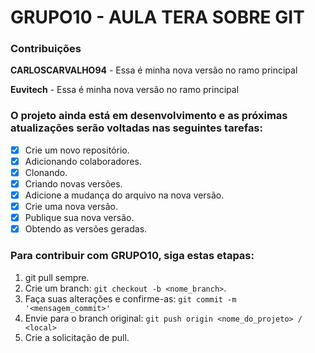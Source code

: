 # GRUPO10 - AULA TERA SOBRE GIT

### Contribuições

<p><strong>CARLOSCARVALHO94</strong> - Essa é minha nova versão no ramo principal </p>
<p><strong>Euvitech</strong> - Essa é minha nova versão no ramo principal </p>

### O projeto ainda está em desenvolvimento e as próximas atualizações serão voltadas nas seguintes tarefas:

- [x] Crie um novo repositório.
- [x] Adicionando colaboradores.
- [x] Clonando.
- [x] Criando novas versões.
- [x] Adicione a mudança do arquivo na nova versão.
- [x] Crie uma nova versão.
- [x] Publique sua nova versão.
- [x] Obtendo as versões geradas.

### Para contribuir com GRUPO10, siga estas etapas:

1. git pull sempre.
2. Crie um branch: `git checkout -b <nome_branch>`.
3. Faça suas alterações e confirme-as: `git commit -m '<mensagem_commit>'`
4. Envie para o branch original: `git push origin <nome_do_projeto> / <local>`
5. Crie a solicitação de pull.
